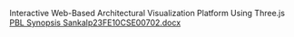 Interactive Web-Based Architectural Visualization Platform Using Three.js
[PBL Synopsis Sankalp23FE10CSE00702.docx](https://github.com/user-attachments/files/17922045/PBL.Synopsis.Sankalp23FE10CSE00702.docx)
